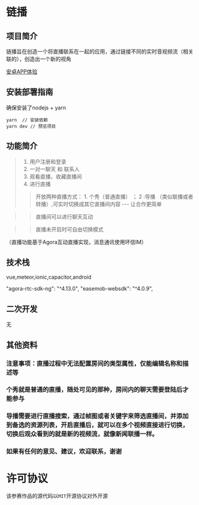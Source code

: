 
#  链播

## 项目简介
链播旨在创造一个将直播联系在一起的应用，通过链接不同的实时音视频流（相关联的），创造出一个新的视角

[安卓APP体验](https://agc-storage-drcn.platform.dbankcloud.cn/v0/assets-resume-yuhj-fun-k3zh7/livelink.14.apk?token=b680b45f-5f7f-4b07-bb42-b01d4b542aaf)

## 安装部署指南
确保安装了nodejs + yarn

```
yarn  // 安装依赖
yarn dev // 预览项目

```


## 功能简介
> 1. 用户注册和登录
> 2. 一对一聊天 和 联系人
> 3. 观看直播，收藏直播间
> 4. 进行直播
>> 开放两种直播方式： 1. 个秀（普通直播） ； 2 :导播 （类似联播或者转播）,可实时切换成其它直播间内容 --- 让合作更简单

>> 直播间可以进行聊天互动

>> 直播未开启时可自由切换模式

（直播功能基于Agora互动直播实现，消息通讯使用环信IM）


## 技术栈
vue,meteor,ionic,capacitor,android

"agora-rtc-sdk-ng": "^4.13.0",
"easemob-websdk": "^4.0.9",


## 二次开发
无


## 其他资料
 
### 注意事项：直播过程中无法配置房间的类型属性，仅能编辑名称和描述等

### 个秀就是普通的直播，随处可见的那种，房间内的聊天需要登陆后才能参与

### 导播需要进行直播搜索，通过帧图或者关键字来筛选直播间，并添加到备选的资源列表，开启直播后，就可以在多个视频直接进行切换，切换后观众看到的就是新的视频流，就像新闻联播一样。

### 如果有任何的意见、建议，欢迎联系，谢谢


# 许可协议

该参赛作品的源代码以`MIT`开源协议对外开源
